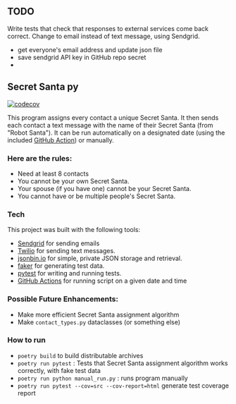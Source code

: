 ## TODO
Write tests that check that responses to external services come back correct.
Change to email instead of text message, using Sendgrid.
* get everyone's email address and update json file
* save sendgrid API key in GitHub repo secret
* 


## Secret Santa py

[![codecov](https://codecov.io/github/aloosefish/secret_santa_py/branch/master/graph/badge.svg?token=7G5QUF6DIK)](https://codecov.io/github/aloosefish/secret_santa_py)

This program assigns every contact a unique Secret Santa.
It then sends each contact a text message with the name of 
their Secret Santa (from "Robot Santa"). It can be 
run automatically on a designated date (using the included [GitHub Action](https://github.com/aloosefish/secret_santa_py/blob/1a5bcac84892bd31f78a09c14d07bac44b233fa3/.github/workflows/create_and_send_on_schedule.yml)) or 
manually.

### Here are the rules:

* Need at least 8 contacts
* You cannot be your own Secret Santa.
* Your spouse (if you have one) cannot be your Secret Santa.
* You cannot have or be multiple people's Secret Santa.

### Tech

This project was built with the following tools:

* [Sendgrid](https://www.sendgrid.com/) for sending emails
* [Twilio](https://www.twilio.com/) for sending text messages.
* [jsonbin.io](https://jsonbin.io) for simple, private JSON storage and
  retrieval.
* [faker](https://faker.readthedocs.io/en/master/) for generating test data.
* [pytest](https://docs.pytest.org/) for writing and running tests.
* [GitHub Actions](https://docs.github.com/en/actions) for running script on 
  a given date and time

### Possible Future Enhancements:

* Make more efficient Secret Santa assignment algorithm
* Make `contact_types.py` dataclasses (or something else)

### How to run

- `poetry build` to build distributable archives
- `poetry run pytest` : Tests that Secret Santa assignment algorithm works 
  correctly, with fake test data
- `poetry run python manual_run.py` : runs program manually
- `poetry run pytest --cov=src --cov-report=html` generate test coverage report

